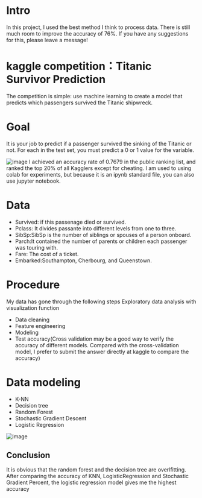 # Intro
In this project, I used the best method I think to process data. There is still much room to improve the accuracy of 76%. If you have any suggestions for this, please leave a message! 

# kaggle competition：Titanic Survivor Prediction
The competition is simple: use machine learning to create a model that predicts which passengers survived the Titanic shipwreck.

# Goal
 It is your job to predict if a passenger survived the sinking of the Titanic or not.
 For each in the test set, you must predict a 0 or 1 value for the variable.
 
 
 
![image](https://user-images.githubusercontent.com/121896846/220229144-f8ae1288-2663-4349-9787-90935743b0e7.png)
  I achieved an accuracy rate of 0.7679 in the public ranking list, and ranked the top 20% of all Kagglers except for cheating. I am used to using colab for experiments,   but because it is an ipynb standard file, you can also use jupyter notebook.
 
 
 
 # Data
*  Survived: if this passenage died or survived.
* Pclass: It divides passante into different levels from one to three. 
* SibSp:SibSp is the number of siblings or spouses of a person onboard.
* Parch:It contained the number of parents or children each passenger was touring with.
* Fare: The cost of a ticket.
* Embarked:Southampton, Cherbourg, and Queenstown.

 # Procedure
  My data has gone through the following steps
  Exploratory data analysis with visualization function
  * Data cleaning
  * Feature engineering
  * Modeling
  * Test accuracy(Cross validation may be a good way to verify the accuracy of different models. Compared with the cross-validation model, I prefer to submit the answer directly at kaggle to compare the accuracy)
  
 # Data modeling
  * K-NN  
  * Decision tree  
  * Random Forest 
  * Stochastic Gradient Descent 
  * Logistic Regression
  
 ![image](https://user-images.githubusercontent.com/121896846/220230624-62fbe85c-763c-4578-8b8c-feff17f4c9d0.png)
 ## Conclusion
  It is obvious that the random forest and the decision tree are overlfitting.
  After comparing the accuracy of KNN, LogisticRegression and Stochastic Gradient Percent, the logistic regression model gives me the highest accuracy
